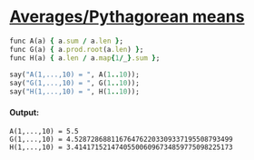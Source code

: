 [1]: http://rosettacode.org/wiki/Averages/Pythagorean_means

# [Averages/Pythagorean means][1]

```ruby
func A(a) { a.sum / a.len };
func G(a) { a.prod.root(a.len) };
func H(a) { a.len / a.map{1/_}.sum };
 
say("A(1,...,10) = ", A(1..10));
say("G(1,...,10) = ", G(1..10));
say("H(1,...,10) = ", H(1..10));
```

#### Output:
```
A(1,...,10) = 5.5
G(1,...,10) = 4.528728688116764762203309337195508793499
H(1,...,10) = 3.414171521474055006096734859775098225173
```